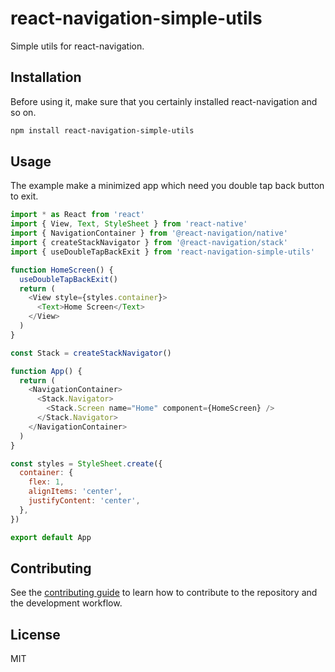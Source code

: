 # react-navigation-simple-utils

Simple utils for react-navigation.

## Installation

Before using it, make sure that you certainly installed react-navigation and so on.

```sh
npm install react-navigation-simple-utils
```

## Usage

The example make a minimized app which need you double tap back button to exit.

```js
import * as React from 'react'
import { View, Text, StyleSheet } from 'react-native'
import { NavigationContainer } from '@react-navigation/native'
import { createStackNavigator } from '@react-navigation/stack'
import { useDoubleTapBackExit } from 'react-navigation-simple-utils'

function HomeScreen() {
  useDoubleTapBackExit()
  return (
    <View style={styles.container}>
      <Text>Home Screen</Text>
    </View>
  )
}

const Stack = createStackNavigator()

function App() {
  return (
    <NavigationContainer>
      <Stack.Navigator>
        <Stack.Screen name="Home" component={HomeScreen} />
      </Stack.Navigator>
    </NavigationContainer>
  )
}

const styles = StyleSheet.create({
  container: {
    flex: 1,
    alignItems: 'center',
    justifyContent: 'center',
  },
})

export default App

```

## Contributing

See the [contributing guide](CONTRIBUTING.md) to learn how to contribute to the repository and the development workflow.

## License

MIT
